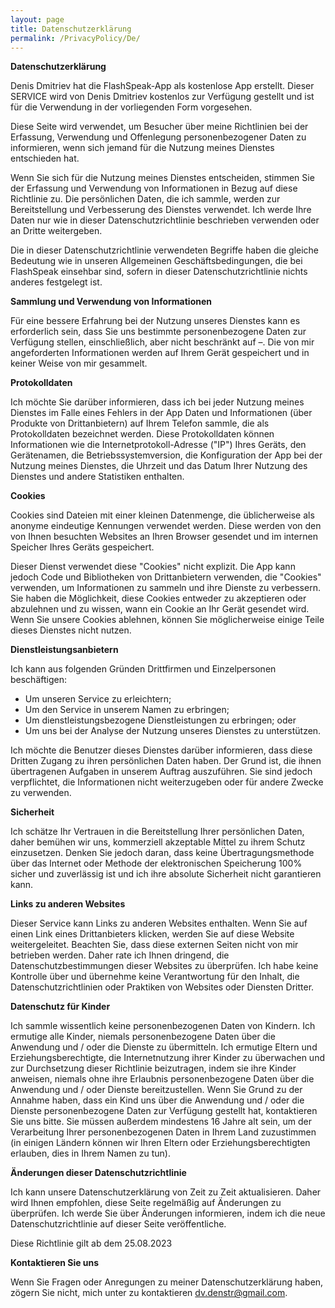 ```yaml
---
layout: page
title: Datenschutzerklärung
permalink: /PrivacyPolicy/De/
---
```


**Datenschutzerklärung**

Denis Dmitriev hat die FlashSpeak-App als kostenlose App erstellt. Dieser SERVICE wird von Denis Dmitriev kostenlos zur Verfügung gestellt und ist für die Verwendung in der vorliegenden Form vorgesehen.

Diese Seite wird verwendet, um Besucher über meine Richtlinien bei der Erfassung, Verwendung und Offenlegung personenbezogener Daten zu informieren, wenn sich jemand für die Nutzung meines Dienstes entschieden hat.

Wenn Sie sich für die Nutzung meines Dienstes entscheiden, stimmen Sie der Erfassung und Verwendung von Informationen in Bezug auf diese Richtlinie zu. Die persönlichen Daten, die ich sammle, werden zur Bereitstellung und Verbesserung des Dienstes verwendet. Ich werde Ihre Daten nur wie in dieser Datenschutzrichtlinie beschrieben verwenden oder an Dritte weitergeben.

Die in dieser Datenschutzrichtlinie verwendeten Begriffe haben die gleiche Bedeutung wie in unseren Allgemeinen Geschäftsbedingungen, die bei FlashSpeak einsehbar sind, sofern in dieser Datenschutzrichtlinie nichts anderes festgelegt ist.

**Sammlung und Verwendung von Informationen**

Für eine bessere Erfahrung bei der Nutzung unseres Dienstes kann es erforderlich sein, dass Sie uns bestimmte personenbezogene Daten zur Verfügung stellen, einschließlich, aber nicht beschränkt auf –. Die von mir angeforderten Informationen werden auf Ihrem Gerät gespeichert und in keiner Weise von mir gesammelt.

**Protokolldaten**

Ich möchte Sie darüber informieren, dass ich bei jeder Nutzung meines Dienstes im Falle eines Fehlers in der App Daten und Informationen (über Produkte von Drittanbietern) auf Ihrem Telefon sammle, die als Protokolldaten bezeichnet werden. Diese Protokolldaten können Informationen wie die Internetprotokoll-Adresse ("IP") Ihres Geräts, den Gerätenamen, die Betriebssystemversion, die Konfiguration der App bei der Nutzung meines Dienstes, die Uhrzeit und das Datum Ihrer Nutzung des Dienstes und andere Statistiken enthalten.

**Cookies**

Cookies sind Dateien mit einer kleinen Datenmenge, die üblicherweise als anonyme eindeutige Kennungen verwendet werden. Diese werden von den von Ihnen besuchten Websites an Ihren Browser gesendet und im internen Speicher Ihres Geräts gespeichert.

Dieser Dienst verwendet diese "Cookies" nicht explizit. Die App kann jedoch Code und Bibliotheken von Drittanbietern verwenden, die "Cookies" verwenden, um Informationen zu sammeln und ihre Dienste zu verbessern. Sie haben die Möglichkeit, diese Cookies entweder zu akzeptieren oder abzulehnen und zu wissen, wann ein Cookie an Ihr Gerät gesendet wird. Wenn Sie unsere Cookies ablehnen, können Sie möglicherweise einige Teile dieses Dienstes nicht nutzen.

**Dienstleistungsanbietern**

Ich kann aus folgenden Gründen Drittfirmen und Einzelpersonen beschäftigen:

* Um unseren Service zu erleichtern;
* Um den Service in unserem Namen zu erbringen;
* Um dienstleistungsbezogene Dienstleistungen zu erbringen; oder
* Um uns bei der Analyse der Nutzung unseres Dienstes zu unterstützen.

Ich möchte die Benutzer dieses Dienstes darüber informieren, dass diese Dritten Zugang zu ihren persönlichen Daten haben. Der Grund ist, die ihnen übertragenen Aufgaben in unserem Auftrag auszuführen. Sie sind jedoch verpflichtet, die Informationen nicht weiterzugeben oder für andere Zwecke zu verwenden.

**Sicherheit**

Ich schätze Ihr Vertrauen in die Bereitstellung Ihrer persönlichen Daten, daher bemühen wir uns, kommerziell akzeptable Mittel zu ihrem Schutz einzusetzen. Denken Sie jedoch daran, dass keine Übertragungsmethode über das Internet oder Methode der elektronischen Speicherung 100% sicher und zuverlässig ist und ich ihre absolute Sicherheit nicht garantieren kann.

**Links zu anderen Websites**

Dieser Service kann Links zu anderen Websites enthalten. Wenn Sie auf einen Link eines Drittanbieters klicken, werden Sie auf diese Website weitergeleitet. Beachten Sie, dass diese externen Seiten nicht von mir betrieben werden. Daher rate ich Ihnen dringend, die Datenschutzbestimmungen dieser Websites zu überprüfen. Ich habe keine Kontrolle über und übernehme keine Verantwortung für den Inhalt, die Datenschutzrichtlinien oder Praktiken von Websites oder Diensten Dritter.

**Datenschutz für Kinder**

Ich sammle wissentlich keine personenbezogenen Daten von Kindern. Ich ermutige alle Kinder, niemals personenbezogene Daten über die Anwendung und / oder die Dienste zu übermitteln. Ich ermutige Eltern und Erziehungsberechtigte, die Internetnutzung ihrer Kinder zu überwachen und zur Durchsetzung dieser Richtlinie beizutragen, indem sie ihre Kinder anweisen, niemals ohne ihre Erlaubnis personenbezogene Daten über die Anwendung und / oder Dienste bereitzustellen. Wenn Sie Grund zu der Annahme haben, dass ein Kind uns über die Anwendung und / oder die Dienste personenbezogene Daten zur Verfügung gestellt hat, kontaktieren Sie uns bitte. Sie müssen außerdem mindestens 16 Jahre alt sein, um der Verarbeitung Ihrer personenbezogenen Daten in Ihrem Land zuzustimmen (in einigen Ländern können wir Ihren Eltern oder Erziehungsberechtigten erlauben, dies in Ihrem Namen zu tun).

**Änderungen dieser Datenschutzrichtlinie**

Ich kann unsere Datenschutzerklärung von Zeit zu Zeit aktualisieren. Daher wird Ihnen empfohlen, diese Seite regelmäßig auf Änderungen zu überprüfen. Ich werde Sie über Änderungen informieren, indem ich die neue Datenschutzrichtlinie auf dieser Seite veröffentliche.

Diese Richtlinie gilt ab dem 25.08.2023

**Kontaktieren Sie uns**

Wenn Sie Fragen oder Anregungen zu meiner Datenschutzerklärung haben, zögern Sie nicht, mich unter zu kontaktieren dv.denstr@gmail.com.
